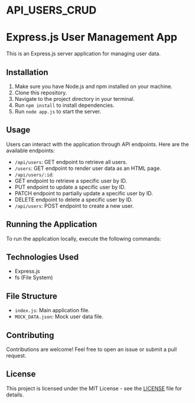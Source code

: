 # API_USERS_CRUD
# Express.js User Management App

This is an Express.js server application for managing user data.

## Installation

1. Make sure you have Node.js and npm installed on your machine.
2. Clone this repository.
3. Navigate to the project directory in your terminal.
4. Run `npm install` to install dependencies.
5. Run `node app.js` to start the server.

## Usage

Users can interact with the application through API endpoints. Here are the available endpoints:

- `/api/users`: GET endpoint to retrieve all users.
- `/users`: GET endpoint to render user data as an HTML page.
- `/api/users/:id`:
- GET endpoint to retrieve a specific user by ID.
- PUT endpoint to update a specific user by ID.
- PATCH endpoint to partially update a specific user by ID.
- DELETE endpoint to delete a specific user by ID.
- `/api/users`: POST endpoint to create a new user.

## Running the Application

To run the application locally, execute the following commands:


## Technologies Used

- Express.js
- fs (File System)

## File Structure

- `index.js`: Main application file.
- `MOCK_DATA.json`: Mock user data file.

## Contributing

Contributions are welcome! Feel free to open an issue or submit a pull request.

## License

This project is licensed under the MIT License - see the [LICENSE](LICENSE) file for details.
